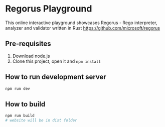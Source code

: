# Regorus Playground

This online interactive playground showcases Regorus - Rego interpreter, analyzer and validator written in Rust https://github.com/microsoft/regorus

## Pre-requisites

1. Download node.js
2. Clone this project, open it and `npm install`

## How to run development server

```bash
npm run dev
```

## How to build

```bash
npm run build
# website will be in dist folder
```
